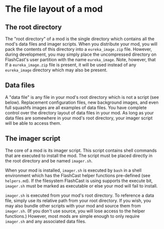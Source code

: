 The file layout of a mod
========================

The root directory
------------------

The "root directory" of a mod is the single directory which contains all the
mod's data files and imager scripts. When you distribute your mod, you will pack
the contents of this directory into a `eureka_image.zip` file. However, during
development, you may simply place the uncompressed directory on FlashCast's
user partition with the name `eureka_image`. Note, however, that If a
`eureka_image.zip` file is present, it will be used instead of any `eureka_image`
directory which may also be present.

Data files
----------

A "data file" is any file in your mod's root directory which is not a script
(see below). Replacement configuration files, new background images, and even
full squashfs images are all examples of data files. You have complete control
over the directory layout of data files in your mod. As long as your data files
are somewhere in your mod's root directory, your imager script will be able to
access them.

The imager script
-----------------

The core of a mod is its imager script. This script contains shell commands
that are executed to install the mod. The script must be placed directly in
the root directory and be named `imager.sh`.

When your mod is installed, `imager.sh` is executed by `bash` in a shell
environment which has the FlashCast helper functions pre-defined (see
`helpers.md`). If the filesystem FlashCast is using supports the execute
bit, `imager.sh` must be marked as executable or else your mod will fail to
install.

`imager.sh` is executed from your mod's root directory. To reference a data
file, simply use its relative path from your root directory. If you wish, you
may also bundle other scripts with your mod and source them from `imager.sh`.
(If you don't use source, you will lose access to the helper functions.)
However, most mods are simple enough to only require `imager.sh` and any
associated data files.
